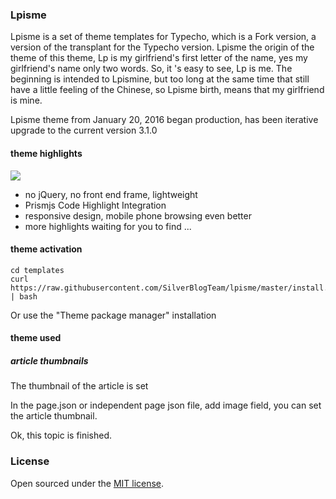 ### Lpisme

Lpisme is a set of theme templates for Typecho, which is a Fork version, a version of the transplant for the Typecho version. Lpisme the origin of the theme of this theme, Lp is my girlfriend's first letter of the name, yes my girlfriend's name only two words. So, it 's easy to see, Lp is me. The beginning is intended to Lpismine, but too long at the same time that still have a little feeling of the Chinese, so Lpisme birth, means that my girlfriend is mine.

Lpisme theme from January 20, 2016 began production, has been iterative upgrade to the current version 3.1.0

#### theme highlights

![](http://ww4.sinaimg.cn/large/7c98397dgw1f1fj3721ajj20ps0huwhw.jpg)

 - no jQuery, no front end frame, lightweight
 - Prismjs Code Highlight Integration
 - responsive design, mobile phone browsing even better
 - more highlights waiting for you to find ...

#### theme activation

```shell
cd templates
curl https://raw.githubusercontent.com/SilverBlogTeam/lpisme/master/install.sh | bash
```
Or use the "Theme package manager" installation

#### theme used

##### article thumbnails

The thumbnail of the article is set

In the page.json or independent page json file, add image field, you can set the article thumbnail.


Ok, this topic is finished.

### License

Open sourced under the [MIT license](https://github.com/loozx/lpisme/blob/master/LICENSE.md).

